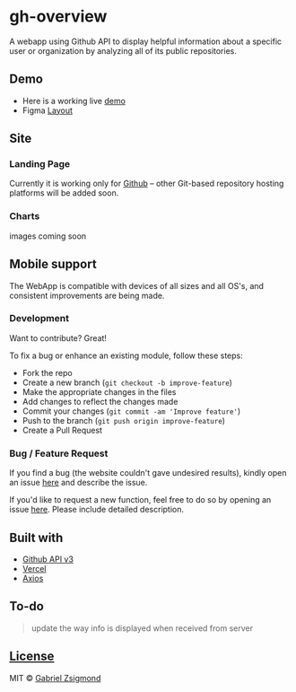 # gh-overview

A webapp using Github API to display helpful information about a specific user or organization by analyzing all of its public repositories.

## Demo
- Here is a working live [demo](https://gh-overview.now.sh/)
- Figma [Layout](https://www.figma.com/file/xSsYnkcXb71gwZsYX0KQE8/gh-overview?node-id=2%3A59)

## Site

### Landing Page
Currently it is working only for [Github](https://github.com/) – other Git-based repository hosting platforms will be added soon.

### Charts
images coming soon


## Mobile support
The WebApp is compatible with devices of all sizes and all OS's, and consistent improvements are being made.

### Development
Want to contribute? Great!

To fix a bug or enhance an existing module, follow these steps:

- Fork the repo
- Create a new branch (`git checkout -b improve-feature`)
- Make the appropriate changes in the files
- Add changes to reflect the changes made
- Commit your changes (`git commit -am 'Improve feature'`)
- Push to the branch (`git push origin improve-feature`)
- Create a Pull Request 

### Bug / Feature Request

If you find a bug (the website couldn't gave undesired results), kindly open an issue [here](https://github.com/gzsig/gh-overview/issues/new) and describe the issue.

If you'd like to request a new function, feel free to do so by opening an issue [here](https://github.com/gzsig/gh-overview/issues/new). Please include detailed description.


## Built with 

- [Github API v3](https://developer.github.com/v3)
- [Vercel](https://vercel.com/)
- [Axios](https://github.com/axios/axios)


## To-do
> update the way info is displayed when received from server

## [License](https://github.com/gzsig/gh-overview/blob/master/LICENSE.md)

MIT © [Gabriel Zsigmond](https://github.com/gzsig)
